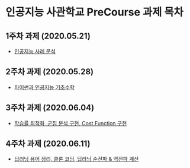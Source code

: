 # 인공지능 사관학교 PreCourse 과제 목차

## 1주차 과제 (2020.05.21)

- [인공지능 사례 분석](https://github.com/WooseopIM/gj-aischool/blob/master/Week1.ipynb)

## 2주차 과제 (2020.05.28)

- [파이썬과 인공지능 기초수학](https://github.com/WooseopIM/gj-aischool/blob/master/Week2.ipynb)

## 3주차 과제 (2020.06.04)

- [학습률 최적화, 군집 분석 구현, Cost Function 구현](https://github.com/WooseopIM/gj-aischool/blob/master/Week3.ipynb)

## 4주차 과제 (2020.06.11)

- [딥러닝 용어 정리, 클론 코딩, 딥러닝 순전파 & 역전파 계산](https://github.com/WooseopIM/gj-aischool/blob/master/Week4.ipynb)
